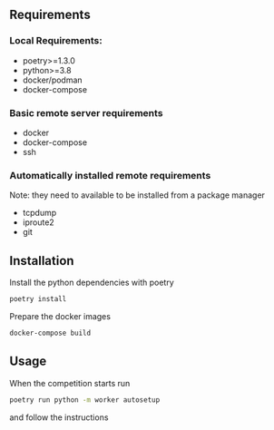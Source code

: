 ## Requirements

### Local Requirements:

-   poetry>=1.3.0
-   python>=3.8
-   docker/podman
-   docker-compose

### Basic remote server requirements

-   docker
-   docker-compose
-   ssh

### Automatically installed remote requirements

Note: they need to available to be installed from a package manager

-   tcpdump
-   iproute2
-   git

## Installation

Install the python dependencies with poetry

```bash
poetry install
```

Prepare the docker images

```bash
docker-compose build
```

## Usage

When the competition starts run

```bash
poetry run python -m worker autosetup
```

and follow the instructions

